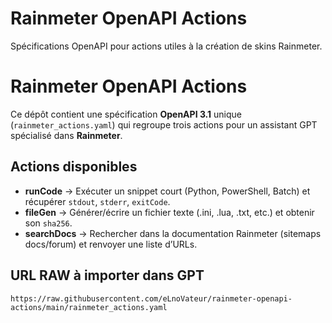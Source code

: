 # Rainmeter OpenAPI Actions

Spécifications OpenAPI pour actions utiles à la création de skins Rainmeter.
# Rainmeter OpenAPI Actions

Ce dépôt contient une spécification **OpenAPI 3.1** unique (`rainmeter_actions.yaml`) qui regroupe trois actions pour un assistant GPT spécialisé dans **Rainmeter**.

## Actions disponibles

- **runCode** → Exécuter un snippet court (Python, PowerShell, Batch) et récupérer `stdout`, `stderr`, `exitCode`.  
- **fileGen** → Générer/écrire un fichier texte (.ini, .lua, .txt, etc.) et obtenir son `sha256`.  
- **searchDocs** → Rechercher dans la documentation Rainmeter (sitemaps docs/forum) et renvoyer une liste d’URLs.

## URL RAW à importer dans GPT

```text
https://raw.githubusercontent.com/eLnoVateur/rainmeter-openapi-actions/main/rainmeter_actions.yaml
